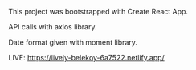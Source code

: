 This project was bootstrapped with Create React App.

API calls with axios library.

Date format given with moment library.

LIVE: https://lively-belekoy-6a7522.netlify.app/
